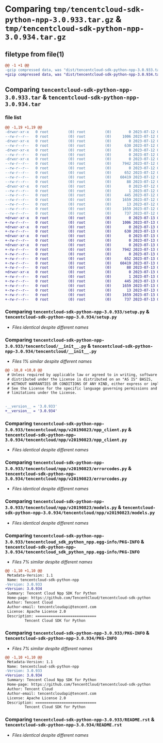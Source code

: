 # Comparing `tmp/tencentcloud-sdk-python-npp-3.0.933.tar.gz` & `tmp/tencentcloud-sdk-python-npp-3.0.934.tar.gz`

## filetype from file(1)

```diff
@@ -1 +1 @@
-gzip compressed data, was "dist/tencentcloud-sdk-python-npp-3.0.933.tar", last modified: Wed Jul 12 00:34:30 2023, max compression
+gzip compressed data, was "dist/tencentcloud-sdk-python-npp-3.0.934.tar", last modified: Thu Jul 13 00:27:06 2023, max compression
```

## Comparing `tencentcloud-sdk-python-npp-3.0.933.tar` & `tencentcloud-sdk-python-npp-3.0.934.tar`

### file list

```diff
@@ -1,19 +1,19 @@
-drwxr-xr-x   0 root         (0) root         (0)        0 2023-07-12 00:34:30.000000 tencentcloud-sdk-python-npp-3.0.933/
--rw-r--r--   0 root         (0) root         (0)     1006 2023-07-12 00:34:30.000000 tencentcloud-sdk-python-npp-3.0.933/setup.py
-drwxr-xr-x   0 root         (0) root         (0)        0 2023-07-12 00:34:30.000000 tencentcloud-sdk-python-npp-3.0.933/tencentcloud/
--rw-r--r--   0 root         (0) root         (0)      630 2023-07-12 00:34:30.000000 tencentcloud-sdk-python-npp-3.0.933/tencentcloud/__init__.py
-drwxr-xr-x   0 root         (0) root         (0)        0 2023-07-12 00:34:30.000000 tencentcloud-sdk-python-npp-3.0.933/tencentcloud/npp/
--rw-r--r--   0 root         (0) root         (0)        0 2023-07-12 00:34:30.000000 tencentcloud-sdk-python-npp-3.0.933/tencentcloud/npp/__init__.py
-drwxr-xr-x   0 root         (0) root         (0)        0 2023-07-12 00:34:30.000000 tencentcloud-sdk-python-npp-3.0.933/tencentcloud/npp/v20190823/
--rw-r--r--   0 root         (0) root         (0)     7942 2023-07-12 00:34:30.000000 tencentcloud-sdk-python-npp-3.0.933/tencentcloud/npp/v20190823/npp_client.py
--rw-r--r--   0 root         (0) root         (0)        0 2023-07-12 00:34:30.000000 tencentcloud-sdk-python-npp-3.0.933/tencentcloud/npp/v20190823/__init__.py
--rw-r--r--   0 root         (0) root         (0)      652 2023-07-12 00:34:30.000000 tencentcloud-sdk-python-npp-3.0.933/tencentcloud/npp/v20190823/errorcodes.py
--rw-r--r--   0 root         (0) root         (0)    60419 2023-07-12 00:34:30.000000 tencentcloud-sdk-python-npp-3.0.933/tencentcloud/npp/v20190823/models.py
--rw-r--r--   0 root         (0) root         (0)       88 2023-07-12 00:34:30.000000 tencentcloud-sdk-python-npp-3.0.933/setup.cfg
-drwxr-xr-x   0 root         (0) root         (0)        0 2023-07-12 00:34:30.000000 tencentcloud-sdk-python-npp-3.0.933/tencentcloud_sdk_python_npp.egg-info/
--rw-r--r--   0 root         (0) root         (0)        1 2023-07-12 00:34:30.000000 tencentcloud-sdk-python-npp-3.0.933/tencentcloud_sdk_python_npp.egg-info/dependency_links.txt
--rw-r--r--   0 root         (0) root         (0)      445 2023-07-12 00:34:30.000000 tencentcloud-sdk-python-npp-3.0.933/tencentcloud_sdk_python_npp.egg-info/SOURCES.txt
--rw-r--r--   0 root         (0) root         (0)     1659 2023-07-12 00:34:30.000000 tencentcloud-sdk-python-npp-3.0.933/tencentcloud_sdk_python_npp.egg-info/PKG-INFO
--rw-r--r--   0 root         (0) root         (0)       13 2023-07-12 00:34:30.000000 tencentcloud-sdk-python-npp-3.0.933/tencentcloud_sdk_python_npp.egg-info/top_level.txt
--rw-r--r--   0 root         (0) root         (0)     1659 2023-07-12 00:34:30.000000 tencentcloud-sdk-python-npp-3.0.933/PKG-INFO
--rw-r--r--   0 root         (0) root         (0)      737 2023-07-12 00:34:30.000000 tencentcloud-sdk-python-npp-3.0.933/README.rst
+drwxr-xr-x   0 root         (0) root         (0)        0 2023-07-13 00:27:06.000000 tencentcloud-sdk-python-npp-3.0.934/
+-rw-r--r--   0 root         (0) root         (0)     1006 2023-07-13 00:27:06.000000 tencentcloud-sdk-python-npp-3.0.934/setup.py
+drwxr-xr-x   0 root         (0) root         (0)        0 2023-07-13 00:27:06.000000 tencentcloud-sdk-python-npp-3.0.934/tencentcloud/
+-rw-r--r--   0 root         (0) root         (0)      630 2023-07-13 00:27:06.000000 tencentcloud-sdk-python-npp-3.0.934/tencentcloud/__init__.py
+drwxr-xr-x   0 root         (0) root         (0)        0 2023-07-13 00:27:06.000000 tencentcloud-sdk-python-npp-3.0.934/tencentcloud/npp/
+-rw-r--r--   0 root         (0) root         (0)        0 2023-07-13 00:27:06.000000 tencentcloud-sdk-python-npp-3.0.934/tencentcloud/npp/__init__.py
+drwxr-xr-x   0 root         (0) root         (0)        0 2023-07-13 00:27:06.000000 tencentcloud-sdk-python-npp-3.0.934/tencentcloud/npp/v20190823/
+-rw-r--r--   0 root         (0) root         (0)     7942 2023-07-13 00:27:06.000000 tencentcloud-sdk-python-npp-3.0.934/tencentcloud/npp/v20190823/npp_client.py
+-rw-r--r--   0 root         (0) root         (0)        0 2023-07-13 00:27:06.000000 tencentcloud-sdk-python-npp-3.0.934/tencentcloud/npp/v20190823/__init__.py
+-rw-r--r--   0 root         (0) root         (0)      652 2023-07-13 00:27:06.000000 tencentcloud-sdk-python-npp-3.0.934/tencentcloud/npp/v20190823/errorcodes.py
+-rw-r--r--   0 root         (0) root         (0)    60419 2023-07-13 00:27:06.000000 tencentcloud-sdk-python-npp-3.0.934/tencentcloud/npp/v20190823/models.py
+-rw-r--r--   0 root         (0) root         (0)       88 2023-07-13 00:27:06.000000 tencentcloud-sdk-python-npp-3.0.934/setup.cfg
+drwxr-xr-x   0 root         (0) root         (0)        0 2023-07-13 00:27:06.000000 tencentcloud-sdk-python-npp-3.0.934/tencentcloud_sdk_python_npp.egg-info/
+-rw-r--r--   0 root         (0) root         (0)        1 2023-07-13 00:27:06.000000 tencentcloud-sdk-python-npp-3.0.934/tencentcloud_sdk_python_npp.egg-info/dependency_links.txt
+-rw-r--r--   0 root         (0) root         (0)      445 2023-07-13 00:27:06.000000 tencentcloud-sdk-python-npp-3.0.934/tencentcloud_sdk_python_npp.egg-info/SOURCES.txt
+-rw-r--r--   0 root         (0) root         (0)     1659 2023-07-13 00:27:06.000000 tencentcloud-sdk-python-npp-3.0.934/tencentcloud_sdk_python_npp.egg-info/PKG-INFO
+-rw-r--r--   0 root         (0) root         (0)       13 2023-07-13 00:27:06.000000 tencentcloud-sdk-python-npp-3.0.934/tencentcloud_sdk_python_npp.egg-info/top_level.txt
+-rw-r--r--   0 root         (0) root         (0)     1659 2023-07-13 00:27:06.000000 tencentcloud-sdk-python-npp-3.0.934/PKG-INFO
+-rw-r--r--   0 root         (0) root         (0)      737 2023-07-13 00:27:06.000000 tencentcloud-sdk-python-npp-3.0.934/README.rst
```

### Comparing `tencentcloud-sdk-python-npp-3.0.933/setup.py` & `tencentcloud-sdk-python-npp-3.0.934/setup.py`

 * *Files identical despite different names*

### Comparing `tencentcloud-sdk-python-npp-3.0.933/tencentcloud/__init__.py` & `tencentcloud-sdk-python-npp-3.0.934/tencentcloud/__init__.py`

 * *Files 1% similar despite different names*

```diff
@@ -10,8 +10,8 @@
 # Unless required by applicable law or agreed to in writing, software
 # distributed under the License is distributed on an "AS IS" BASIS,
 # WITHOUT WARRANTIES OR CONDITIONS OF ANY KIND, either express or implied.
 # See the License for the specific language governing permissions and
 # limitations under the License.
 
 
-__version__ = '3.0.933'
+__version__ = '3.0.934'
```

### Comparing `tencentcloud-sdk-python-npp-3.0.933/tencentcloud/npp/v20190823/npp_client.py` & `tencentcloud-sdk-python-npp-3.0.934/tencentcloud/npp/v20190823/npp_client.py`

 * *Files identical despite different names*

### Comparing `tencentcloud-sdk-python-npp-3.0.933/tencentcloud/npp/v20190823/errorcodes.py` & `tencentcloud-sdk-python-npp-3.0.934/tencentcloud/npp/v20190823/errorcodes.py`

 * *Files identical despite different names*

### Comparing `tencentcloud-sdk-python-npp-3.0.933/tencentcloud/npp/v20190823/models.py` & `tencentcloud-sdk-python-npp-3.0.934/tencentcloud/npp/v20190823/models.py`

 * *Files identical despite different names*

### Comparing `tencentcloud-sdk-python-npp-3.0.933/tencentcloud_sdk_python_npp.egg-info/PKG-INFO` & `tencentcloud-sdk-python-npp-3.0.934/tencentcloud_sdk_python_npp.egg-info/PKG-INFO`

 * *Files 7% similar despite different names*

```diff
@@ -1,10 +1,10 @@
 Metadata-Version: 1.1
 Name: tencentcloud-sdk-python-npp
-Version: 3.0.933
+Version: 3.0.934
 Summary: Tencent Cloud Npp SDK for Python
 Home-page: https://github.com/TencentCloud/tencentcloud-sdk-python
 Author: Tencent Cloud
 Author-email: tencentcloudapi@tencent.com
 License: Apache License 2.0
 Description: ============================
         Tencent Cloud SDK for Python
```

### Comparing `tencentcloud-sdk-python-npp-3.0.933/PKG-INFO` & `tencentcloud-sdk-python-npp-3.0.934/PKG-INFO`

 * *Files 7% similar despite different names*

```diff
@@ -1,10 +1,10 @@
 Metadata-Version: 1.1
 Name: tencentcloud-sdk-python-npp
-Version: 3.0.933
+Version: 3.0.934
 Summary: Tencent Cloud Npp SDK for Python
 Home-page: https://github.com/TencentCloud/tencentcloud-sdk-python
 Author: Tencent Cloud
 Author-email: tencentcloudapi@tencent.com
 License: Apache License 2.0
 Description: ============================
         Tencent Cloud SDK for Python
```

### Comparing `tencentcloud-sdk-python-npp-3.0.933/README.rst` & `tencentcloud-sdk-python-npp-3.0.934/README.rst`

 * *Files identical despite different names*


